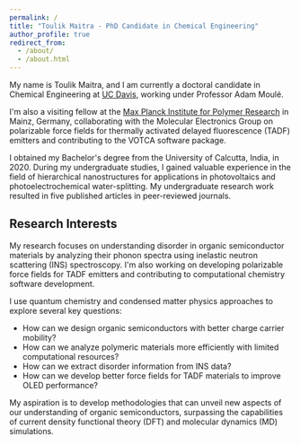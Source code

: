 ```yaml
---
permalink: /
title: "Toulik Maitra - PhD Candidate in Chemical Engineering"
author_profile: true
redirect_from: 
  - /about/
  - /about.html
---
```


My name is Toulik Maitra, and I am currently a doctoral candidate in Chemical Engineering at <a href="https://www.ucdavis.edu/" target="_blank">UC Davis</a>, working under Professor Adam Moulé. 

I'm also a visiting fellow at the <a href="https://www.mpip-mainz.mpg.de/" target="_blank">Max Planck Institute for Polymer Research</a> in Mainz, Germany, collaborating with the Molecular Electronics Group on polarizable force fields for thermally activated delayed fluorescence (TADF) emitters and contributing to the VOTCA software package.

I obtained my Bachelor's degree from the University of Calcutta, India, in 2020. During my undergraduate studies, I gained valuable experience in the field of hierarchical nanostructures for applications in photovoltaics and photoelectrochemical water-splitting. My undergraduate research work resulted in five published articles in peer-reviewed journals.

## Research Interests

My research focuses on understanding disorder in organic semiconductor materials by analyzing their phonon spectra using inelastic neutron scattering (INS) spectroscopy. I'm also working on developing polarizable force fields for TADF emitters and contributing to computational chemistry software development.

I use quantum chemistry and condensed matter physics approaches to explore several key questions:

* How can we design organic semiconductors with better charge carrier mobility?
* How can we analyze polymeric materials more efficiently with limited computational resources?
* How can we extract disorder information from INS data?
* How can we develop better force fields for TADF materials to improve OLED performance?

My aspiration is to develop methodologies that can unveil new aspects of our understanding of organic semiconductors, surpassing the capabilities of current density functional theory (DFT) and molecular dynamics (MD) simulations.

